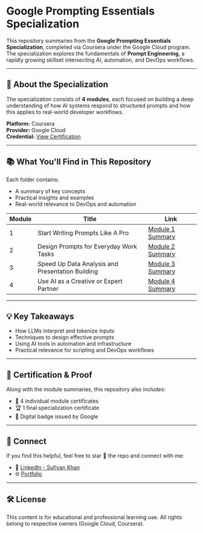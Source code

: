 # Google Prompting Essentials Specialization

This repository summaries from the **Google Prompting Essentials Specialization**, completed via Coursera under the Google Cloud program. The specialization explores the fundamentals of **Prompt Engineering**, a rapidly growing skillset intersecting AI, automation, and DevOps workflows.

---

## 📌 About the Specialization

The specialization consists of **4 modules**, each focused on building a deep understanding of how AI systems respond to structured prompts and how this applies to real-world developer workflows.

**Platform:** Coursera  
**Provider:** Google Cloud  
**Credential:** [View Certification](https://www.coursera.org/account/accomplishments/specialization/Y6K56SVG21W2)

---

## 📚 What You'll Find in This Repository

Each folder contains:

- A summary of key concepts
- Practical insights and examples
- Real-world relevance to DevOps and automation

| Module | Title | Link |
|--------|-------|------|
| 1 | Start Writing Prompts Like A Pro | [Module 1 Summary](./Module-1/README.md) |
| 2 | Design Prompts for Everyday Work Tasks | [Module 2 Summary](./Module-2/README.md) |
| 3 | Speed Up Data Analysis and Presentation Building | [Module 3 Summary](./Module-3/README.md) |
| 4 | Use AI as a Creative or Expert Partner | [Module 4 Summary](./Module-4/README.md) |

---

## 💡 Key Takeaways

- How LLMs interpret and tokenize inputs
- Techniques to design effective prompts
- Using AI tools in automation and infrastructure
- Practical relevance for scripting and DevOps workflows

---

## 📁 Certification & Proof

Along with the module summaries, this repository also includes:

- 🧾 4 individual module certificates  
- 🏆 1 final specialization certificate  
- 🔰 Digital badge issued by Google

---

## 🤝 Connect

If you find this helpful, feel free to star 🌟 the repo and connect with me:

- 💼 [LinkedIn - Sufiyan Khan](https://linkedin.com/in/sufiyan-khan-cloud)
- 🌐 [Portfolio](https://sufiyan-khan-portfolio.lovable.app)

---

## 🛠️ License

This content is for educational and professional learning use. All rights belong to respective owners (Google Cloud, Coursera).

